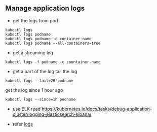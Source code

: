 ## Manage application logs

- get the logs from pod

```
kubectl logs
kubectl logs podname
kubectl logs podname -c container-name
kubectl logs podname --all-containers=true
```

- get a streaming log
```
kubectl logs -f podname -c countainer-name
```

- get a part of the log
tail the log

```
kubectl logs --tail=20 podname
```

get the log since 1 hour ago
```
kubectl logs --since=1h podname
```

- use ELK
read https://kubernetes.io/docs/tasks/debug-application-cluster/logging-elasticsearch-kibana/

- refer
[logs](https://kubernetes.io/docs/reference/generated/kubectl/kubectl-commands#logs)
